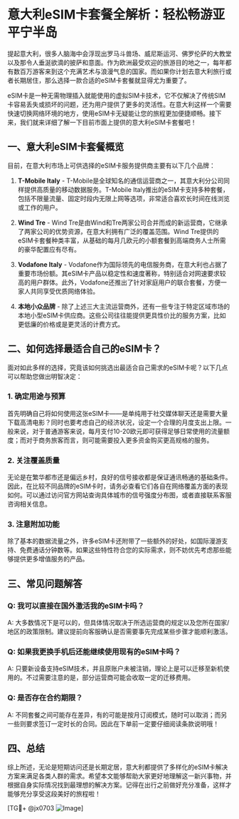 # 意大利eSIM卡套餐全解析：轻松畅游亚平宁半岛

提起意大利，很多人脑海中会浮现出罗马斗兽场、威尼斯运河、佛罗伦萨的大教堂以及那令人垂涎欲滴的披萨和意面。作为欧洲最受欢迎的旅游目的地之一，每年都有数百万游客来到这个充满艺术与浪漫气息的国家。而如果你计划去意大利旅行或者长期居住，那么选择一款合适的eSIM卡套餐就显得尤为重要了。

eSIM卡是一种无需物理插入就能使用的虚拟SIM卡技术，它不仅解决了传统SIM卡容易丢失或损坏的问题，还为用户提供了更多的灵活性。在意大利这样一个需要快速切换网络环境的地方，使用eSIM卡无疑能让您的旅程更加便捷顺畅。接下来，我们就来详细了解一下目前市面上提供的意大利eSIM卡套餐吧！

## 一、意大利eSIM卡套餐概览

目前，在意大利市场上可供选择的eSIM卡服务提供商主要有以下几个品牌：

1. **T-Mobile Italy** - T-Mobile是全球知名的通信运营商之一，其意大利分公司同样提供高质量的移动数据服务。T-Mobile Italy推出的eSIM卡支持多种套餐，包括不限量流量、固定时段内无限上网等选项，非常适合喜欢长时间在线浏览或工作的用户。

2. **Wind Tre** - Wind Tre是由Wind和Tre两家公司合并而成的新运营商，它继承了两家公司的优势资源，在意大利拥有广泛的覆盖范围。Wind Tre提供的eSIM卡套餐种类丰富，从基础的每月几欧元的小额套餐到高端商务人士所需的豪华配置应有尽有。

3. **Vodafone Italy** - Vodafone作为国际领先的电信服务商，在意大利也占据了重要市场份额。其eSIM卡产品以稳定性和速度著称，特别适合对网速要求较高的用户群体。此外，Vodafone还推出了针对家庭用户的联合套餐，方便一家人共同享受优质网络体验。

4. **本地小众品牌** - 除了上述三大主流运营商外，还有一些专注于特定区域市场的本地小型eSIM卡供应商。这些公司往往能提供更具性价比的服务方案，比如更低廉的价格或是更灵活的计费方式。

## 二、如何选择最适合自己的eSIM卡？

面对如此多样的选择，究竟该如何挑选出最适合自己需求的eSIM卡呢？以下几点可以帮助您做出明智决定：

### 1. 确定用途与预算

首先明确自己将如何使用这张eSIM卡——是单纯用于社交媒体聊天还是需要大量下载高清电影？同时也要考虑自己的经济状况，设定一个合理的月度支出上限。一般来说，对于普通游客来说，每月支付10-20欧元即可获得足够日常使用的流量额度；而对于商务旅客而言，则可能需要投入更多资金购买更高规格的服务。

### 2. 关注覆盖质量

无论是在繁华都市还是偏远乡村，良好的信号接收都是保证通讯畅通的基础条件。因此，在比较不同品牌的eSIM卡时，请务必查看它们各自在网络覆盖方面的表现如何。可以通过访问官方网站查询具体城市的信号强度分布图，或者直接联系客服咨询相关信息。

### 3. 注意附加功能

除了基本的数据流量之外，许多eSIM卡还附带了一些额外的好处，如国际漫游支持、免费通话分钟数等。如果这些特性符合您的实际需求，则不妨优先考虑那些能够提供更多增值服务的产品。

## 三、常见问题解答

### Q: 我可以直接在国外激活我的eSIM卡吗？
A: 大多数情况下是可以的，但具体情况取决于所选运营商的规定以及您所在国家/地区的政策限制。建议提前向客服确认是否需要事先完成某些步骤才能顺利激活。

### Q: 如果我更换手机后还能继续使用现有的eSIM卡吗？
A: 只要新设备支持eSIM技术，并且原账户未被注销，理论上是可以迁移至新机使用的。不过需要注意的是，部分运营商可能会收取一定的迁移费用。

### Q: 是否存在合约期限？
A: 不同套餐之间可能存在差异，有的可能是按月订阅模式，随时可以取消；而另一些则要求签订一定时长的合同。因此在下单前一定要仔细阅读条款说明哦！

## 四、总结

综上所述，无论是短期访问还是长期定居，意大利都提供了多样化的eSIM卡解决方案来满足各类人群的需求。希望本文能够帮助大家更好地理解这一新兴事物，并根据自身实际情况找到最理想的解决方案。记得在出行之前做好充分准备，这样才能够充分享受这段美好的旅程啦！

[TG💪+ @jx0703 ![Image](https://github.com/user-attachments/assets/dbca1d08-cadb-493c-b0ec-ad6f7a83f270)]